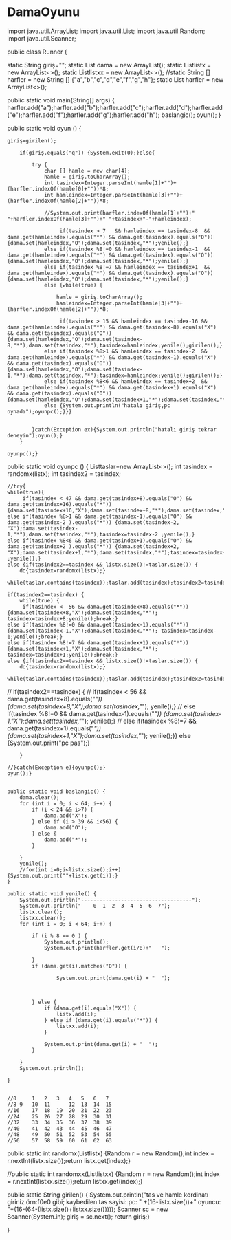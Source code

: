# DamaOyunu

import java.util.ArrayList;
import java.util.List;
import java.util.Random;
import java.util.Scanner;

public class Runner {

static String giriş="";
static List<String> dama   = new ArrayList<String>();
static List<Integer>listx  = new ArrayList<>();
static List<Integer>listxx = new ArrayList<>();
//static String [] harfler = new String [] {"a","b","c","d","e","f","g","h"};
static List<String> harfler = new ArrayList<>();

public static void main(String[] args) {
	harfler.add("a");harfler.add("b");harfler.add("c");harfler.add("d");harfler.add("e");harfler.add("f");harfler.add("g");harfler.add("h");
	baslangic();
		oyun();
}

public static void oyun () {
	
	giriş=girilen();
	
		if(giriş.equals("q")) {System.exit(0);}else{
			
			try {
				char [] hamle = new char[4];
				hamle = giriş.toCharArray();
				int tasindex=Integer.parseInt(hamle[1]+"")+(harfler.indexOf(hamle[0]+""))*8;
				int hamleindex=Integer.parseInt(hamle[3]+"")+(harfler.indexOf(hamle[2]+""))*8;
				
				//System.out.print(harfler.indexOf(hamle[1]+"")+" "+harfler.indexOf(hamle[3]+"")+" "+tasindex+"-"+hamleindex);
				
					 if(tasindex > 7   && hamleindex == tasindex-8  && dama.get(hamleindex).equals("*") && dama.get(tasindex).equals("O")) {dama.set(hamleindex,"O");dama.set(tasindex,"*");yenile();}
				else if(tasindex %8!=0 && hamleindex == tasindex-1  && dama.get(hamleindex).equals("*") && dama.get(tasindex).equals("O")) {dama.set(hamleindex,"O");dama.set(tasindex,"*");yenile();}
				else if(tasindex %8!=7 && hamleindex == tasindex+1  && dama.get(hamleindex).equals("*") && dama.get(tasindex).equals("O")) {dama.set(hamleindex,"O");dama.set(tasindex,"*");yenile();}
				else {while(true) {
					
					hamle = giriş.toCharArray();
					hamleindex=Integer.parseInt(hamle[3]+"")+(harfler.indexOf(hamle[2]+""))*8;
					 
					 if(tasindex > 15 && hamleindex == tasindex-16 && dama.get(hamleindex).equals("*") && dama.get(tasindex-8).equals("X") && dama.get(tasindex).equals("O")) {dama.set(hamleindex,"O");dama.set(tasindex-8,"*");dama.set(tasindex,"*");tasindex=hamleindex;yenile();girilen();}
				else if(tasindex %8>1 && hamleindex == tasindex-2  && dama.get(hamleindex).equals("*") && dama.get(tasindex-1).equals("X") && dama.get(tasindex).equals("O")) {dama.set(hamleindex,"O");dama.set(tasindex-1,"*");dama.set(tasindex,"*");tasindex=hamleindex;yenile();girilen();}
				else if(tasindex %8<6 && hamleindex == tasindex+2  && dama.get(hamleindex).equals("*") && dama.get(tasindex+1).equals("X") && dama.get(tasindex).equals("O")) {dama.set(hamleindex,"O");dama.set(tasindex+1,"*");dama.set(tasindex,"*");tasindex=hamleindex;yenile();girilen();}
				else {System.out.println("hatalı giriş,pc oynadı");oyunpc();}}}
							
			
			}catch(Exception ex){System.out.println("hatalı giriş tekrar deneyin");oyun();}
		}
	
	oyunpc();}
	
public static void oyunpc () {
	List<Integer>taslar=new ArrayList<>();
	int tasindex   = randomx(listx);
	int tasindex2 = tasindex;
		
	//try{
	while(true){
		 if(tasindex < 47 && dama.get(tasindex+8).equals("O") && dama.get(tasindex+16).equals("*")) {dama.set(tasindex+16,"X");dama.set(tasindex+8,"*");dama.set(tasindex,"*");tasindex=tasindex+16;yenile();}
	else if(tasindex %8>1 && dama.get(tasindex-1).equals("O") && dama.get(tasindex-2 ).equals("*")) {dama.set(tasindex-2, "X");dama.set(tasindex-1,"*");dama.set(tasindex,"*");tasindex=tasindex-2 ;yenile();}
	else if(tasindex %8<6 && dama.get(tasindex+1).equals("O") && dama.get(tasindex+2 ).equals("*")) {dama.set(tasindex+2, "X");dama.set(tasindex+1,"*");dama.set(tasindex,"*");tasindex=tasindex+2 ;yenile();}
	else {if(tasindex2==tasindex && listx.size()!=taslar.size()) {
		do{tasindex=randomx(listx);} 
		while(taslar.contains(tasindex));taslar.add(tasindex);tasindex2=tasindex;}else{taslar.clear();break;}}
	
	if(tasindex2==tasindex) {
		while(true) { 
		 if(tasindex <  56 && dama.get(tasindex+8).equals("*")) {dama.set(tasindex+8,"X");dama.set(tasindex,"*"); tasindex=tasindex+8;yenile();break;}
	else if(tasindex %8!=0 && dama.get(tasindex-1).equals("*")) {dama.set(tasindex-1,"X");dama.set(tasindex,"*"); tasindex=tasindex-1;yenile();break;}
	else if(tasindex %8!=7 && dama.get(tasindex+1).equals("*")) {dama.set(tasindex+1,"X");dama.set(tasindex,"*"); tasindex=tasindex+1;yenile();break;}
	else {if(tasindex2==tasindex && listx.size()!=taslar.size()) {
		do{tasindex=randomx(listx);} 
		while(taslar.contains(tasindex));taslar.add(tasindex);tasindex2=tasindex;}else{taslar.clear();break;}}}}
	
		
		    	     


		
			
//			if(tasindex2==tasindex) { 
//				 if(tasindex <  56 && dama.get(tasindex+8).equals("*")) {dama.set(tasindex+8,"X");dama.set(tasindex,"*"); yenile();}
//			else if(tasindex %8!=0 && dama.get(tasindex-1).equals("*")) {dama.set(tasindex-1,"X");dama.set(tasindex,"*"); yenile();}
//			else if(tasindex %8!=7 && dama.get(tasindex+1).equals("*")) {dama.set(tasindex+1,"X");dama.set(tasindex,"*"); yenile();}} else {System.out.print("pc pas");}    
			
		}		 
	
	//}catch(Exception e){oyunpc();}
	oyun();}


	public static void baslangic() {
		dama.clear();
		for (int i = 0; i < 64; i++) {
			if (i < 24 && i>7) {
				dama.add("X");
			} else if (i > 39 && i<56) {
				dama.add("O");
			} else {
				dama.add("*");
			}

		}
		yenile();
		//for(int i=0;i<listx.size();i++) {System.out.print(""+listx.get(i));}
	}

	public static void yenile() {
		System.out.println("------------------------------------");
		System.out.println("    0  1  2  3  4  5  6  7");
		listx.clear();
		listxx.clear();
		for (int i = 0; i < 64; i++) {

			if (i % 8 == 0 ) {
				System.out.println();
				System.out.print(harfler.get(i/8)+"   ");
				
			}
			if (dama.get(i).matches("O")) {
				
					System.out.print(dama.get(i) + "  ");
				
				
				
			} else {
				if (dama.get(i).equals("X")) {
					listx.add(i);
				} else if (dama.get(i).equals("*")) {
					listxx.add(i);
				}

				System.out.print(dama.get(i) + "  ");
			}

		}
		System.out.println();

	}


	//0 	1 	2  	3  	4  	5  	6 	7
	//8	9 	10 	11      12 	13 	14 	15
	//16	17	18	19	20	21	22	23
	//24	25	26	27	28	29	30	31
	//32	33	34	35	36	37	38	39
	//40	41	42	43	44	45	46	47
	//48	49	50	51	52	53	54	55
	//56	57	58	59	60	61	62	63


public static int randomx(List<Integer>listx) {Random r = new Random();int index = r.nextInt(listx.size());return listx.get(index);}

//public static int randomxx(List<Integer>listxx) {Random r = new Random();int index = r.nextInt(listxx.size());return listxx.get(index);}

public static String girilen() {
System.out.println("tas ve hamle kordinatı giriniz örn:f0e0 gibi; kaybedilen tas sayisi: pc: "
+(16-listx.size())+" oyuncu: "+(16-(64-(listx.size()+listxx.size()))));
Scanner sc = new Scanner(System.in); giriş = sc.next(); return giriş;}





}
